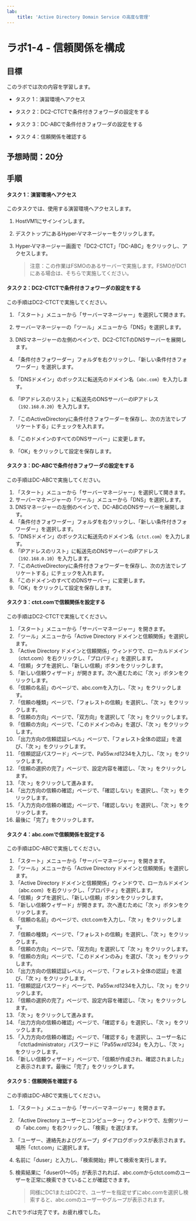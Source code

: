 ```yaml
---
lab:
    title: 'Active Directory Domain Service の高度な管理'
---
```


# ラボ1-4  - 信頼関係を構成

## 目標

このラボでは次の内容を学習します。

- タスク 1：演習環境へアクセス
- タスク 2：DC2-CTCTで条件付きフォワーダの設定をする

- タスク 3：DC-ABCで条件付きフォワーダの設定をする

- タスク 4：信頼関係を確認する





## 予想時間：20分



## 手順

#### タスク 1：演習環境へアクセス

このタスクでは、使用する演習環境へアクセスします。

1. HostVM1にサインインします。

1. デスクトップにあるHyper-Vマネージャーをクリックします。

1. Hyper-Vマネージャー画面で「DC2-CTCT」「DC-ABC」をクリックし、アクセスします。

   > 注意：この作業はFSMOのあるサーバーで実施します。FSMOがDC1にある場合は、そちらで実施してください。

   

#### タスク 2：DC2-CTCTで条件付きフォワーダの設定をする

この手順はDC2-CTCTで実施してください。

1. 「スタート」メニューから「サーバーマネージャー」を選択して開きます。

1. サーバーマネージャーの「ツール」メニューから「DNS」を選択します。

1. DNSマネージャーの左側のペインで、DC2-CTCTのDNSサーバーを展開します。

1. 「条件付きフォワーダー」フォルダを右クリックし、「新しい条件付きフォワーダー」を選択します。

1. 「DNSドメイン」のボックスに転送先のドメイン名（`abc.com`）を入力します。

1. 「IPアドレスのリスト」に転送先のDNSサーバーのIPアドレス（`192.168.0.20`）を入力します。

1. 「このActiveDirectoryに条件付きフォワーダーを保存し、次の方法でレプリケートする」にチェックを入れます。

1. 「このドメインのすべてのDNSサーバー」に変更します。

1. 「OK」をクリックして設定を保存します。

   

#### タスク 3：DC-ABCで条件付きフォワーダの設定をする

この手順はDC-ABCで実施してください。

1. 「スタート」メニューから「サーバーマネージャー」を選択して開きます。
1. サーバーマネージャーの「ツール」メニューから「DNS」を選択します。
1. DNSマネージャーの左側のペインで、DC-ABCのDNSサーバーを展開します。
1. 「条件付きフォワーダー」フォルダを右クリックし、「新しい条件付きフォワーダー」を選択します。
1. 「DNSドメイン」のボックスに転送先のドメイン名（`ctct.com`）を入力します。
1. 「IPアドレスのリスト」に転送先のDNSサーバーのIPアドレス（`192.168.0.10`）を入力します。
1. 「このActiveDirectoryに条件付きフォワーダーを保存し、次の方法でレプリケートする」にチェックを入れます。
1. 「このドメインのすべてのDNSサーバー」に変更します。
1. 「OK」をクリックして設定を保存します。



#### タスク 3：ctct.comで信頼関係を設定する

この手順はDC2-CTCTで実施してください。

1. 「スタート」メニューから「サーバーマネージャー」を開きます。
1. 「ツール」メニューから「Active Directory ドメインと信頼関係」を選択します。
1. 「Active Directory ドメインと信頼関係」ウィンドウで、ローカルドメイン（ctct.com）を右クリックし、「プロパティ」を選択します。
1. 「信頼」タブを選択し、「新しい信頼」ボタンをクリックします。
1. 「新しい信頼ウィザード」が開きます。次へ進むために「次 >」ボタンをクリックします。
1. 「信頼の名前」のページで、abc.comを入力し、「次 >」をクリックします。
1. 「信頼の種類」ページで、「フォレストの信頼」を選択し、「次 >」をクリックします。
1. 「信頼の方向」ページで、「双方向」を選択して「次 >」をクリックします。
1. 「信頼の方向」ページで、「このドメインのみ」を選び、「次 >」をクリックします。
1. 「出力方向の信頼認証レベル」ページで、「フォレスト全体の認証」を選び、「次 >」をクリックします。
1. 「信頼認証パスワード」ページで、Pa55w.rd1234を入力し、「次 >」をクリックします。
1. 「信頼の選択の完了」ページで、設定内容を確認し、「次 >」をクリックします。
1. 「次 >」をクリックして進みます。
1. 「出力方向の信頼の確認」ページで、「確認しない」を選択し、「次 >」をクリックします。
1. 「入力方向の信頼の確認」ページで、「確認しない」を選択し、「次 >」をクリックします。
1. 最後に「完了」をクリックします。



#### タスク 4：abc.comで信頼関係を設定する

この手順はDC-ABCで実施してください。

1. 「スタート」メニューから「サーバーマネージャー」を開きます。
2. 「ツール」メニューから「Active Directory ドメインと信頼関係」を選択します。
3. 「Active Directory ドメインと信頼関係」ウィンドウで、ローカルドメイン（abc.com）を右クリックし、「プロパティ」を選択します。
4. 「信頼」タブを選択し、「新しい信頼」ボタンをクリックします。
5. 「新しい信頼ウィザード」が開きます。次へ進むために「次 >」ボタンをクリックします。
6. 「信頼の名前」のページで、ctct.comを入力し、「次 >」をクリックします。
7. 「信頼の種類」ページで、「フォレストの信頼」を選択し、「次 >」をクリックします。
8. 「信頼の方向」ページで、「双方向」を選択して「次 >」をクリックします。
9. 「信頼の方向」ページで、「このドメインのみ」を選び、「次 >」をクリックします。
10. 「出力方向の信頼認証レベル」ページで、「フォレスト全体の認証」を選び、「次 >」をクリックします。
11. 「信頼認証パスワード」ページで、Pa55w.rd1234を入力し、「次 >」をクリックします。
12. 「信頼の選択の完了」ページで、設定内容を確認し、「次 >」をクリックします。
13. 「次 >」をクリックして進みます。
14. 「出力方向の信頼の確認」ページで、「確認する」を選択し、「次 >」をクリックします。
15. 「入力方向の信頼の確認」ページで、「確認する」を選択し、ユーザー名に「ctct\administrator」パスワードに「Pa55w.rd1234」を入力し、「次 >」をクリックします。
16. 「新しい信頼ウィザード」ページで、「信頼が作成され、確認されました」と表示されます。最後に「完了」をクリックします。



#### タスク 5：信頼関係を確認する

この手順はDC-ABCで実施してください。

1. 「スタート」メニューから「サーバーマネージャー」を開きます。

2. 「Active Directory ユーザーとコンピューター」ウィンドウで、左側ツリーの「abc.com」を右クリックし、「検索」を選びます。

3. 「ユーザー、連絡先およびグループ」ダイアログボックスが表示されます。場所「ctct.com」に選択します。

4. 名前に「duser」と入力し、「検索開始」押して検索を実行します。

5. 検索結果に「duser01～05」が表示されれば、abc.comからctct.comのユーザーを正常に検索できていることが確認できます。

   > 同様にDC1またはDC2で、ユーザーを指定せずにabc.comを選択し検索すると、abc.comのユーザーやグループが表示されます。



これでラボは完了です。お疲れ様でした。
